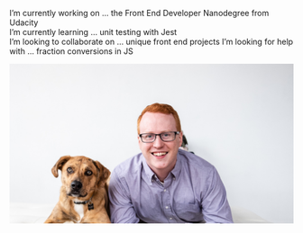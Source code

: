 I’m currently working on ... the Front End Developer Nanodegree from Udacity                                                             
I’m currently learning ... unit testing with Jest                                                                
I’m looking to collaborate on ... unique front end projects
I’m looking for help with ... fraction conversions in JS

![profile photo](https://github.com/tobyjorris/tobyjorris/blob/master/photo-test.jpg?raw=true)
